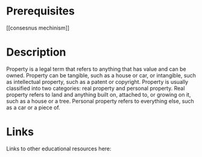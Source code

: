 # Prerequisites
[[consesnus mechinism]]

# Description
Property is a legal term that refers to anything that has value and can be owned. Property can be tangible, such as a house or car, or intangible, such as intellectual property, such as a patent or copyright. Property is usually classified into two categories: real property and personal property. Real property refers to land and anything built on, attached to, or growing on it, such as a house or a tree. Personal property refers to everything else, such as a car or a piece of.

# Links
Links to other educational resources here: